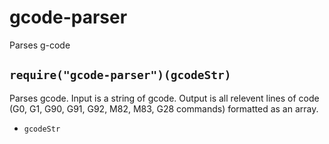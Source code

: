 # gcode-parser

Parses g-code

## `require("gcode-parser")(gcodeStr)`
Parses gcode.  Input is a string of gcode.  Output is all relevent lines of code (G0, G1, G90, G91, G92, M82, M83, G28 commands) formatted as an array.

* `gcodeStr` 